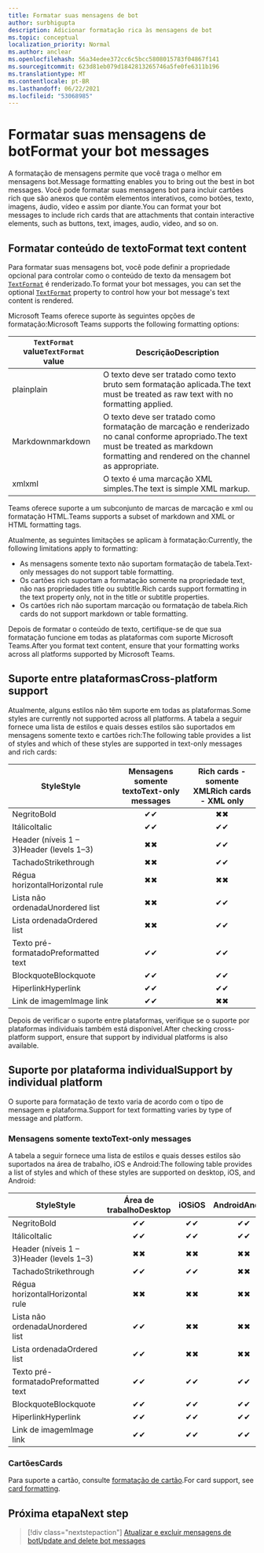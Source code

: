 ```yaml
---
title: Formatar suas mensagens de bot
author: surbhigupta
description: Adicionar formatação rica às mensagens de bot
ms.topic: conceptual
localization_priority: Normal
ms.author: anclear
ms.openlocfilehash: 56a34edee372cc6c5bcc5808015783f04867f141
ms.sourcegitcommit: 623d81eb079d1842813265746a5fe0fe6311b196
ms.translationtype: MT
ms.contentlocale: pt-BR
ms.lasthandoff: 06/22/2021
ms.locfileid: "53068985"
---
```

# <a name="format-your-bot-messages"></a><span data-ttu-id="561ae-103">Formatar suas mensagens de bot</span><span class="sxs-lookup"><span data-stu-id="561ae-103">Format your bot messages</span></span>

<span data-ttu-id="561ae-104">A formatação de mensagens permite que você traga o melhor em mensagens bot.</span><span class="sxs-lookup"><span data-stu-id="561ae-104">Message formatting enables you to bring out the best in bot messages.</span></span> <span data-ttu-id="561ae-105">Você pode formatar suas mensagens bot para incluir cartões rich que são anexos que contêm elementos interativos, como botões, texto, imagens, áudio, vídeo e assim por diante.</span><span class="sxs-lookup"><span data-stu-id="561ae-105">You can format your bot messages to include rich cards that are attachments that contain interactive elements, such as buttons, text, images, audio, video, and so on.</span></span>

## <a name="format-text-content"></a><span data-ttu-id="561ae-106">Formatar conteúdo de texto</span><span class="sxs-lookup"><span data-stu-id="561ae-106">Format text content</span></span>

<span data-ttu-id="561ae-107">Para formatar suas mensagens bot, você pode definir a propriedade opcional para controlar como o conteúdo de texto da mensagem bot [`TextFormat`](/bot-framework/dotnet/bot-builder-dotnet-create-messages#customizing-a-message) é renderizado.</span><span class="sxs-lookup"><span data-stu-id="561ae-107">To format your bot messages, you can set the optional [`TextFormat`](/bot-framework/dotnet/bot-builder-dotnet-create-messages#customizing-a-message) property to control how your bot message's text content is rendered.</span></span>

<span data-ttu-id="561ae-108">Microsoft Teams oferece suporte às seguintes opções de formatação:</span><span class="sxs-lookup"><span data-stu-id="561ae-108">Microsoft Teams supports the following formatting options:</span></span>

| <span data-ttu-id="561ae-109">`TextFormat` value</span><span class="sxs-lookup"><span data-stu-id="561ae-109">`TextFormat` value</span></span> | <span data-ttu-id="561ae-110">Descrição</span><span class="sxs-lookup"><span data-stu-id="561ae-110">Description</span></span> |
| --- | --- |
| <span data-ttu-id="561ae-111">plain</span><span class="sxs-lookup"><span data-stu-id="561ae-111">plain</span></span> | <span data-ttu-id="561ae-112">O texto deve ser tratado como texto bruto sem formatação aplicada.</span><span class="sxs-lookup"><span data-stu-id="561ae-112">The text must be treated as raw text with no formatting applied.</span></span>|
| <span data-ttu-id="561ae-113">Markdown</span><span class="sxs-lookup"><span data-stu-id="561ae-113">markdown</span></span> | <span data-ttu-id="561ae-114">O texto deve ser tratado como formatação de marcação e renderizado no canal conforme apropriado.</span><span class="sxs-lookup"><span data-stu-id="561ae-114">The text must be treated as markdown formatting and rendered on the channel as appropriate.</span></span> |
| <span data-ttu-id="561ae-115">xml</span><span class="sxs-lookup"><span data-stu-id="561ae-115">xml</span></span> | <span data-ttu-id="561ae-116">O texto é uma marcação XML simples.</span><span class="sxs-lookup"><span data-stu-id="561ae-116">The text is simple XML markup.</span></span> |

<span data-ttu-id="561ae-117">Teams oferece suporte a um subconjunto de marcas de marcação e xml ou formatação HTML.</span><span class="sxs-lookup"><span data-stu-id="561ae-117">Teams supports a subset of markdown and XML or HTML formatting tags.</span></span>

<span data-ttu-id="561ae-118">Atualmente, as seguintes limitações se aplicam à formatação:</span><span class="sxs-lookup"><span data-stu-id="561ae-118">Currently, the following limitations apply to formatting:</span></span>

* <span data-ttu-id="561ae-119">As mensagens somente texto não suportam formatação de tabela.</span><span class="sxs-lookup"><span data-stu-id="561ae-119">Text-only messages do not support table formatting.</span></span>
* <span data-ttu-id="561ae-120">Os cartões rich suportam a formatação somente na propriedade text, não nas propriedades title ou subtitle.</span><span class="sxs-lookup"><span data-stu-id="561ae-120">Rich cards support formatting in the text property only, not in the title or subtitle properties.</span></span>
* <span data-ttu-id="561ae-121">Os cartões rich não suportam marcação ou formatação de tabela.</span><span class="sxs-lookup"><span data-stu-id="561ae-121">Rich cards do not support markdown or table formatting.</span></span>

<span data-ttu-id="561ae-122">Depois de formatar o conteúdo de texto, certifique-se de que sua formatação funcione em todas as plataformas com suporte Microsoft Teams.</span><span class="sxs-lookup"><span data-stu-id="561ae-122">After you format text content, ensure that your formatting works across all platforms supported by Microsoft Teams.</span></span>

## <a name="cross-platform-support"></a><span data-ttu-id="561ae-123">Suporte entre plataformas</span><span class="sxs-lookup"><span data-stu-id="561ae-123">Cross-platform support</span></span>

<span data-ttu-id="561ae-124">Atualmente, alguns estilos não têm suporte em todas as plataformas.</span><span class="sxs-lookup"><span data-stu-id="561ae-124">Some styles are currently not supported across all platforms.</span></span> <span data-ttu-id="561ae-125">A tabela a seguir fornece uma lista de estilos e quais desses estilos são suportados em mensagens somente texto e cartões rich:</span><span class="sxs-lookup"><span data-stu-id="561ae-125">The following table provides a list of styles and which of these styles are supported in text-only messages and rich cards:</span></span>

| <span data-ttu-id="561ae-126">Style</span><span class="sxs-lookup"><span data-stu-id="561ae-126">Style</span></span>                     | <span data-ttu-id="561ae-127">Mensagens somente texto</span><span class="sxs-lookup"><span data-stu-id="561ae-127">Text-only messages</span></span> | <span data-ttu-id="561ae-128">Rich cards - somente XML</span><span class="sxs-lookup"><span data-stu-id="561ae-128">Rich cards - XML only</span></span> |
| ---                       | :---: | :---: |
| <span data-ttu-id="561ae-129">Negrito</span><span class="sxs-lookup"><span data-stu-id="561ae-129">Bold</span></span>                      | <span data-ttu-id="561ae-130">✔</span><span class="sxs-lookup"><span data-stu-id="561ae-130">✔</span></span> | <span data-ttu-id="561ae-131">✖</span><span class="sxs-lookup"><span data-stu-id="561ae-131">✖</span></span> |
| <span data-ttu-id="561ae-132">Itálico</span><span class="sxs-lookup"><span data-stu-id="561ae-132">Italic</span></span>                    | <span data-ttu-id="561ae-133">✔</span><span class="sxs-lookup"><span data-stu-id="561ae-133">✔</span></span> | <span data-ttu-id="561ae-134">✔</span><span class="sxs-lookup"><span data-stu-id="561ae-134">✔</span></span> |
| <span data-ttu-id="561ae-135">Header (níveis 1 &ndash; 3)</span><span class="sxs-lookup"><span data-stu-id="561ae-135">Header (levels 1&ndash;3)</span></span> | <span data-ttu-id="561ae-136">✖</span><span class="sxs-lookup"><span data-stu-id="561ae-136">✖</span></span> | <span data-ttu-id="561ae-137">✔</span><span class="sxs-lookup"><span data-stu-id="561ae-137">✔</span></span> |
| <span data-ttu-id="561ae-138">Tachado</span><span class="sxs-lookup"><span data-stu-id="561ae-138">Strikethrough</span></span>             | <span data-ttu-id="561ae-139">✖</span><span class="sxs-lookup"><span data-stu-id="561ae-139">✖</span></span> | <span data-ttu-id="561ae-140">✔</span><span class="sxs-lookup"><span data-stu-id="561ae-140">✔</span></span> |
| <span data-ttu-id="561ae-141">Régua horizontal</span><span class="sxs-lookup"><span data-stu-id="561ae-141">Horizontal rule</span></span>           | <span data-ttu-id="561ae-142">✖</span><span class="sxs-lookup"><span data-stu-id="561ae-142">✖</span></span> | <span data-ttu-id="561ae-143">✖</span><span class="sxs-lookup"><span data-stu-id="561ae-143">✖</span></span> |
| <span data-ttu-id="561ae-144">Lista não ordenada</span><span class="sxs-lookup"><span data-stu-id="561ae-144">Unordered list</span></span>            | <span data-ttu-id="561ae-145">✖</span><span class="sxs-lookup"><span data-stu-id="561ae-145">✖</span></span> | <span data-ttu-id="561ae-146">✔</span><span class="sxs-lookup"><span data-stu-id="561ae-146">✔</span></span> |
| <span data-ttu-id="561ae-147">Lista ordenada</span><span class="sxs-lookup"><span data-stu-id="561ae-147">Ordered list</span></span>              | <span data-ttu-id="561ae-148">✖</span><span class="sxs-lookup"><span data-stu-id="561ae-148">✖</span></span> | <span data-ttu-id="561ae-149">✔</span><span class="sxs-lookup"><span data-stu-id="561ae-149">✔</span></span> |
| <span data-ttu-id="561ae-150">Texto pré-formatado</span><span class="sxs-lookup"><span data-stu-id="561ae-150">Preformatted text</span></span>         | <span data-ttu-id="561ae-151">✔</span><span class="sxs-lookup"><span data-stu-id="561ae-151">✔</span></span> | <span data-ttu-id="561ae-152">✔</span><span class="sxs-lookup"><span data-stu-id="561ae-152">✔</span></span> |
| <span data-ttu-id="561ae-153">Blockquote</span><span class="sxs-lookup"><span data-stu-id="561ae-153">Blockquote</span></span>                | <span data-ttu-id="561ae-154">✔</span><span class="sxs-lookup"><span data-stu-id="561ae-154">✔</span></span> | <span data-ttu-id="561ae-155">✔</span><span class="sxs-lookup"><span data-stu-id="561ae-155">✔</span></span> |
| <span data-ttu-id="561ae-156">Hiperlink</span><span class="sxs-lookup"><span data-stu-id="561ae-156">Hyperlink</span></span>                 | <span data-ttu-id="561ae-157">✔</span><span class="sxs-lookup"><span data-stu-id="561ae-157">✔</span></span> | <span data-ttu-id="561ae-158">✔</span><span class="sxs-lookup"><span data-stu-id="561ae-158">✔</span></span> |
| <span data-ttu-id="561ae-159">Link de imagem</span><span class="sxs-lookup"><span data-stu-id="561ae-159">Image link</span></span>                | <span data-ttu-id="561ae-160">✔</span><span class="sxs-lookup"><span data-stu-id="561ae-160">✔</span></span> | <span data-ttu-id="561ae-161">✖</span><span class="sxs-lookup"><span data-stu-id="561ae-161">✖</span></span> |

<span data-ttu-id="561ae-162">Depois de verificar o suporte entre plataformas, verifique se o suporte por plataformas individuais também está disponível.</span><span class="sxs-lookup"><span data-stu-id="561ae-162">After checking cross-platform support, ensure that support by individual platforms is also available.</span></span>

## <a name="support-by-individual-platform"></a><span data-ttu-id="561ae-163">Suporte por plataforma individual</span><span class="sxs-lookup"><span data-stu-id="561ae-163">Support by individual platform</span></span>

<span data-ttu-id="561ae-164">O suporte para formatação de texto varia de acordo com o tipo de mensagem e plataforma.</span><span class="sxs-lookup"><span data-stu-id="561ae-164">Support for text formatting varies by type of message and platform.</span></span>

### <a name="text-only-messages"></a><span data-ttu-id="561ae-165">Mensagens somente texto</span><span class="sxs-lookup"><span data-stu-id="561ae-165">Text-only messages</span></span>

<span data-ttu-id="561ae-166">A tabela a seguir fornece uma lista de estilos e quais desses estilos são suportados na área de trabalho, iOS e Android:</span><span class="sxs-lookup"><span data-stu-id="561ae-166">The following table provides a list of styles and which of these styles are supported on desktop, iOS, and Android:</span></span>

| <span data-ttu-id="561ae-167">Style</span><span class="sxs-lookup"><span data-stu-id="561ae-167">Style</span></span>                     | <span data-ttu-id="561ae-168">Área de trabalho</span><span class="sxs-lookup"><span data-stu-id="561ae-168">Desktop</span></span> | <span data-ttu-id="561ae-169">iOS</span><span class="sxs-lookup"><span data-stu-id="561ae-169">iOS</span></span> | <span data-ttu-id="561ae-170">Android</span><span class="sxs-lookup"><span data-stu-id="561ae-170">Android</span></span> |
| ---                       | :---: | :---: | :---: |
| <span data-ttu-id="561ae-171">Negrito</span><span class="sxs-lookup"><span data-stu-id="561ae-171">Bold</span></span>                      | <span data-ttu-id="561ae-172">✔</span><span class="sxs-lookup"><span data-stu-id="561ae-172">✔</span></span> | <span data-ttu-id="561ae-173">✔</span><span class="sxs-lookup"><span data-stu-id="561ae-173">✔</span></span> | <span data-ttu-id="561ae-174">✔</span><span class="sxs-lookup"><span data-stu-id="561ae-174">✔</span></span> |
| <span data-ttu-id="561ae-175">Itálico</span><span class="sxs-lookup"><span data-stu-id="561ae-175">Italic</span></span>                    | <span data-ttu-id="561ae-176">✔</span><span class="sxs-lookup"><span data-stu-id="561ae-176">✔</span></span> | <span data-ttu-id="561ae-177">✔</span><span class="sxs-lookup"><span data-stu-id="561ae-177">✔</span></span> | <span data-ttu-id="561ae-178">✔</span><span class="sxs-lookup"><span data-stu-id="561ae-178">✔</span></span> |
| <span data-ttu-id="561ae-179">Header (níveis 1 &ndash; 3)</span><span class="sxs-lookup"><span data-stu-id="561ae-179">Header (levels 1&ndash;3)</span></span> | <span data-ttu-id="561ae-180">✖</span><span class="sxs-lookup"><span data-stu-id="561ae-180">✖</span></span> | <span data-ttu-id="561ae-181">✖</span><span class="sxs-lookup"><span data-stu-id="561ae-181">✖</span></span> | <span data-ttu-id="561ae-182">✖</span><span class="sxs-lookup"><span data-stu-id="561ae-182">✖</span></span> |
| <span data-ttu-id="561ae-183">Tachado</span><span class="sxs-lookup"><span data-stu-id="561ae-183">Strikethrough</span></span>             | <span data-ttu-id="561ae-184">✔</span><span class="sxs-lookup"><span data-stu-id="561ae-184">✔</span></span> | <span data-ttu-id="561ae-185">✔</span><span class="sxs-lookup"><span data-stu-id="561ae-185">✔</span></span> | <span data-ttu-id="561ae-186">✖</span><span class="sxs-lookup"><span data-stu-id="561ae-186">✖</span></span> |
| <span data-ttu-id="561ae-187">Régua horizontal</span><span class="sxs-lookup"><span data-stu-id="561ae-187">Horizontal rule</span></span>           | <span data-ttu-id="561ae-188">✖</span><span class="sxs-lookup"><span data-stu-id="561ae-188">✖</span></span> | <span data-ttu-id="561ae-189">✖</span><span class="sxs-lookup"><span data-stu-id="561ae-189">✖</span></span> | <span data-ttu-id="561ae-190">✖</span><span class="sxs-lookup"><span data-stu-id="561ae-190">✖</span></span> |
| <span data-ttu-id="561ae-191">Lista não ordenada</span><span class="sxs-lookup"><span data-stu-id="561ae-191">Unordered list</span></span>            | <span data-ttu-id="561ae-192">✔</span><span class="sxs-lookup"><span data-stu-id="561ae-192">✔</span></span> | <span data-ttu-id="561ae-193">✖</span><span class="sxs-lookup"><span data-stu-id="561ae-193">✖</span></span> | <span data-ttu-id="561ae-194">✖</span><span class="sxs-lookup"><span data-stu-id="561ae-194">✖</span></span> |
| <span data-ttu-id="561ae-195">Lista ordenada</span><span class="sxs-lookup"><span data-stu-id="561ae-195">Ordered list</span></span>              | <span data-ttu-id="561ae-196">✔</span><span class="sxs-lookup"><span data-stu-id="561ae-196">✔</span></span> | <span data-ttu-id="561ae-197">✖</span><span class="sxs-lookup"><span data-stu-id="561ae-197">✖</span></span> | <span data-ttu-id="561ae-198">✖</span><span class="sxs-lookup"><span data-stu-id="561ae-198">✖</span></span> |
| <span data-ttu-id="561ae-199">Texto pré-formatado</span><span class="sxs-lookup"><span data-stu-id="561ae-199">Preformatted text</span></span>         | <span data-ttu-id="561ae-200">✔</span><span class="sxs-lookup"><span data-stu-id="561ae-200">✔</span></span> | <span data-ttu-id="561ae-201">✔</span><span class="sxs-lookup"><span data-stu-id="561ae-201">✔</span></span> | <span data-ttu-id="561ae-202">✔</span><span class="sxs-lookup"><span data-stu-id="561ae-202">✔</span></span> |
| <span data-ttu-id="561ae-203">Blockquote</span><span class="sxs-lookup"><span data-stu-id="561ae-203">Blockquote</span></span>                | <span data-ttu-id="561ae-204">✔</span><span class="sxs-lookup"><span data-stu-id="561ae-204">✔</span></span> | <span data-ttu-id="561ae-205">✔</span><span class="sxs-lookup"><span data-stu-id="561ae-205">✔</span></span> | <span data-ttu-id="561ae-206">✔</span><span class="sxs-lookup"><span data-stu-id="561ae-206">✔</span></span> |
| <span data-ttu-id="561ae-207">Hiperlink</span><span class="sxs-lookup"><span data-stu-id="561ae-207">Hyperlink</span></span>                 | <span data-ttu-id="561ae-208">✔</span><span class="sxs-lookup"><span data-stu-id="561ae-208">✔</span></span> | <span data-ttu-id="561ae-209">✔</span><span class="sxs-lookup"><span data-stu-id="561ae-209">✔</span></span> | <span data-ttu-id="561ae-210">✔</span><span class="sxs-lookup"><span data-stu-id="561ae-210">✔</span></span> |
| <span data-ttu-id="561ae-211">Link de imagem</span><span class="sxs-lookup"><span data-stu-id="561ae-211">Image link</span></span>                | <span data-ttu-id="561ae-212">✔</span><span class="sxs-lookup"><span data-stu-id="561ae-212">✔</span></span> | <span data-ttu-id="561ae-213">✔</span><span class="sxs-lookup"><span data-stu-id="561ae-213">✔</span></span> | <span data-ttu-id="561ae-214">✔</span><span class="sxs-lookup"><span data-stu-id="561ae-214">✔</span></span> |

### <a name="cards"></a><span data-ttu-id="561ae-215">Cartões</span><span class="sxs-lookup"><span data-stu-id="561ae-215">Cards</span></span>

<span data-ttu-id="561ae-216">Para suporte a cartão, consulte [formatação de cartão](~/task-modules-and-cards/cards/cards-format.md).</span><span class="sxs-lookup"><span data-stu-id="561ae-216">For card support, see [card formatting](~/task-modules-and-cards/cards/cards-format.md).</span></span>

## <a name="next-step"></a><span data-ttu-id="561ae-217">Próxima etapa</span><span class="sxs-lookup"><span data-stu-id="561ae-217">Next step</span></span>

> [!div class="nextstepaction"]
> [<span data-ttu-id="561ae-218">Atualizar e excluir mensagens de bot</span><span class="sxs-lookup"><span data-stu-id="561ae-218">Update and delete bot messages</span></span>](~/bots/how-to/update-and-delete-bot-messages.md)
